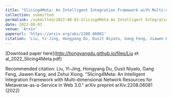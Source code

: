 ```yaml
---
title: "Slicing4Meta: An Intelligent Integration Framework with Multi-dimensional Network Resources for Metaverse-as-a-Service in Web 3.0"
collection: submitted
permalink: /submitted/2022-08-03-Slicing4Meta An Intelligent Integration Framework with Multi-dimensional Network Resources for Metaverse-as-a-Service in Web 3.0
date: 2022-08-03
venue: 'Arxiv'
paperurl: 'https://arxiv.org/abs/2208.06081'
citation: 'Liu, Yi-Jing, Hongyang Du, Dusit Niyato, Gang Feng, Jiawen Kang, and Zehui Xiong. "Slicing4Meta: An Intelligent Integration Framework with Multi-dimensional Network Resources for Metaverse-as-a-Service in Web 3.0." arXiv preprint arXiv:2208.06081 (2022).'
---
```


[Download paper here](http://hongyangdu.github.io/files/Liu et al_2022_Slicing4Meta.pdf)

Recommended citation: Liu, Yi-Jing, Hongyang Du, Dusit Niyato, Gang Feng, Jiawen Kang, and Zehui Xiong. "Slicing4Meta: An Intelligent Integration Framework with Multi-dimensional Network Resources for Metaverse-as-a-Service in Web 3.0." arXiv preprint arXiv:2208.06081 (2022)
